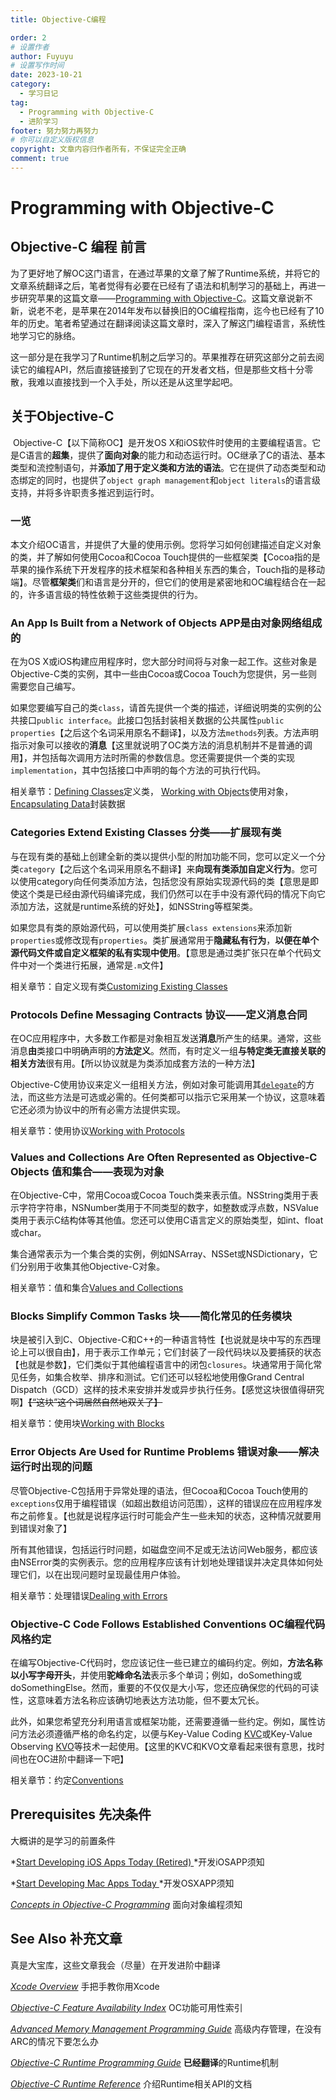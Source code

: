 ```yaml
---
title: Objective-C编程

order: 2
# 设置作者
author: Fuyuyu
# 设置写作时间
date: 2023-10-21
category:
  - 学习日记
tag:
  - Programming with Objective-C
  - 进阶学习
footer: 努力努力再努力
# 你可以自定义版权信息
copyright: 文章内容归作者所有，不保证完全正确
comment: true
---
```


# Programming with Objective-C 

## Objective-C 编程 前言

​	为了更好地了解OC这门语言，在通过苹果的文章了解了Runtime系统，并将它的文章系统翻译之后，笔者觉得有必要在已经有了语法和机制学习的基础上，再进一步研究苹果的这篇文章——[Programming with Objective-C](https://developer.apple.com/library/archive/documentation/Cocoa/Conceptual/ProgrammingWithObjectiveC/Introduction/Introduction.html#//apple_ref/doc/uid/TP40011210)。这篇文章说新不新，说老不老，是苹果在2014年发布以替换旧的OC编程指南，迄今也已经有了10年的历史。笔者希望通过在翻译阅读这篇文章时，深入了解这门编程语言，系统性地学习它的脉络。

​	这一部分是在我学习了Runtime机制之后学习的。苹果推荐在研究这部分之前去阅读它的编程API，然后直接链接到了它现在的开发者文档，但是那些文档十分零散，我难以直接找到一个入手处，所以还是从这里学起吧。

## 关于Objective-C 

​	Objective-C【以下简称OC】是开发OS X和iOS软件时使用的主要编程语言。它是C语言的**超集**，提供了**面向对象**的能力和动态运行时。OC继承了C的语法、基本类型和流控制语句，并**添加了用于定义类和方法的语法**。它在提供了动态类型和动态绑定的同时，也提供了`object graph management`和`object literals`的语言级支持，并将多许职责多推迟到运行时。

### 一览

本文介绍OC语言，并提供了大量的使用示例。您将学习如何创建描述自定义对象的类，并了解如何使用Cocoa和Cocoa Touch提供的一些框架类【Cocoa指的是苹果的操作系统下开发程序的技术框架和各种相关东西的集合，Touch指的是移动端】。尽管**框架类**们和语言是分开的，但它们的使用是紧密地和OC编程结合在一起的，许多语言级的特性依赖于这些类提供的行为。

### An App Is Built from a Network of Objects  APP是由对象网络组成的

在为OS X或iOS构建应用程序时，您大部分时间将与对象一起工作。这些对象是Objective-C类的实例，其中一些由Cocoa或Cocoa Touch为您提供，另一些则需要您自己编写。

如果您要编写自己的类`class`，请首先提供一个类的描述，详细说明类的实例的公共接口`public interface`。此接口包括封装相关数据的公共属性`public properties`【之后这个名词采用原名不翻译】，以及方法`methods`列表。方法声明指示对象可以接收的**消息**【这里就说明了OC类方法的消息机制并不是普通的调用】，并包括每次调用方法时所需的参数信息。您还需要提供一个类的实现`implementation`，其中包括接口中声明的每个方法的可执行代码。

相关章节：[Defining Classes](https://developer.apple.com/library/archive/documentation/Cocoa/Conceptual/ProgrammingWithObjectiveC/DefiningClasses/DefiningClasses.html#//apple_ref/doc/uid/TP40011210-CH3-SW1)定义类， [Working with Objects](https://developer.apple.com/library/archive/documentation/Cocoa/Conceptual/ProgrammingWithObjectiveC/WorkingwithObjects/WorkingwithObjects.html#//apple_ref/doc/uid/TP40011210-CH4-SW1)使用对象，[Encapsulating Data](https://developer.apple.com/library/archive/documentation/Cocoa/Conceptual/ProgrammingWithObjectiveC/EncapsulatingData/EncapsulatingData.html#//apple_ref/doc/uid/TP40011210-CH5-SW1)封装数据

### Categories Extend Existing Classes 分类——扩展现有类

​	与在现有类的基础上创建全新的类以提供小型的附加功能不同，您可以定义一个分类`category`【之后这个名词采用原名不翻译】来**向现有类添加自定义行为**。您可以使用category向任何类添加方法，包括您没有原始实现源代码的类【意思是即使这个类是已经由源代码编译完成，我们仍然可以在手中没有源代码的情况下向它添加方法，这就是runtime系统的好处】，如NSString等框架类。

如果您具有类的原始源代码，可以使用类扩展`class extensions`来添加新`properties`或修改现有`properties`。类扩展通常用于**隐藏私有行为**，**以便在单个源代码文件或自定义框架的私有实现中使用**。【意思是通过类扩张只在单个代码文件中对一个类进行拓展，通常是`.m`文件】

相关章节：自定义现有类[Customizing Existing Classes](https://developer.apple.com/library/archive/documentation/Cocoa/Conceptual/ProgrammingWithObjectiveC/CustomizingExistingClasses/CustomizingExistingClasses.html#//apple_ref/doc/uid/TP40011210-CH6-SW1)

### Protocols Define Messaging Contracts 协议——定义消息合同

在OC应用程序中，大多数工作都是对象相互发送**消息**所产生的结果。通常，这些消息**由**类接口中明确声明的**方法定义**。然而，有时定义一组**与特定类无直接关联的相关方法**很有用。【所以协议就是为类添加成套方法的一种方法】

Objective-C使用协议来定义一组相关方法，例如对象可能调用其[`delegate`](/tec/advanced/Delegation.md)的方法，而这些方法是可选或必需的。任何类都可以指示它采用某一个协议，这意味着它还必须为协议中的所有必需方法提供实现。

相关章节：使用协议[Working with Protocols](https://developer.apple.com/library/archive/documentation/Cocoa/Conceptual/ProgrammingWithObjectiveC/WorkingwithProtocols/WorkingwithProtocols.html#//apple_ref/doc/uid/TP40011210-CH11-SW1)

### Values and Collections Are Often Represented as Objective-C Objects 值和集合——表现为对象

在Objective-C中，常用Cocoa或Cocoa Touch类来表示值。NSString类用于表示字符字符串，NSNumber类用于不同类型的数字，如整数或浮点数，NSValue类用于表示C结构体等其他值。您还可以使用C语言定义的原始类型，如int、float或char。

集合通常表示为一个集合类的实例，例如NSArray、NSSet或NSDictionary，它们分别用于收集其他Objective-C对象。

相关章节：值和集合[Values and Collections](https://developer.apple.com/library/archive/documentation/Cocoa/Conceptual/ProgrammingWithObjectiveC/FoundationTypesandCollections/FoundationTypesandCollections.html#//apple_ref/doc/uid/TP40011210-CH7-SW1)

### Blocks Simplify Common Tasks 块——简化常见的任务模块

块是被引入到C、Objective-C和C++的一种语言特性【也说就是块中写的东西理论上可以很自由】，用于表示工作单元；它们封装了一段代码块以及要捕获的状态【也就是参数】，它们类似于其他编程语言中的闭包`closures`。块通常用于简化常见任务，如集合枚举、排序和测试。它们还可以轻松地使用像Grand Central Dispatch（GCD）这样的技术来安排并发或异步执行任务。【感觉这块很值得研究啊】~~【“这块”这个词居然自然地双关了】~~

相关章节：使用块[Working with Blocks](https://developer.apple.com/library/archive/documentation/Cocoa/Conceptual/ProgrammingWithObjectiveC/WorkingwithBlocks/WorkingwithBlocks.html#//apple_ref/doc/uid/TP40011210-CH8-SW1)

### Error Objects Are Used for Runtime Problems 错误对象——解决运行时出现的问题

尽管Objective-C包括用于异常处理的语法，但Cocoa和Cocoa Touch使用的`exceptions`仅用于编程错误（如超出数组访问范围），这样的错误应在应用程序发布之前修复。【也就是说程序运行时可能会产生一些未知的状态，这种情况就要用到错误对象了】

所有其他错误，包括运行时问题，如磁盘空间不足或无法访问Web服务，都应该由NSError类的实例表示。您的应用程序应该有计划地处理错误并决定具体如何处理它们，以在出现问题时呈现最佳用户体验。

相关章节：处理错误[Dealing with Errors](https://developer.apple.com/library/archive/documentation/Cocoa/Conceptual/ProgrammingWithObjectiveC/ErrorHandling/ErrorHandling.html#//apple_ref/doc/uid/TP40011210-CH9-SW1)

### Objective-C Code Follows Established Conventions OC编程代码风格约定

在编写Objective-C代码时，您应该记住一些已建立的编码约定。例如，**方法名称以小写字母开头**，并使用**驼峰命名法**表示多个单词；例如，doSomething或doSomethingElse。然而，重要的不仅仅是大小写，您还应确保您的代码的可读性，这意味着方法名称应该确切地表达方法功能，但不要太冗长。

此外，如果您希望充分利用语言或框架功能，还需要遵循一些约定。例如，属性访问方法必须遵循严格的命名约定，以便与Key-Value Coding [KVC](https://developer.apple.com/library/archive/documentation/Cocoa/Conceptual/KeyValueCoding/index.html#//apple_ref/doc/uid/10000107-SW1)或Key-Value Observing [KVO](https://developer.apple.com/library/archive/documentation/Cocoa/Conceptual/KeyValueObserving/KeyValueObserving.html#//apple_ref/doc/uid/10000177i)等技术一起使用。【这里的KVC和KVO文章看起来很有意思，找时间也在OC进阶中翻译一下吧】

相关章节：约定[Conventions](https://developer.apple.com/library/archive/documentation/Cocoa/Conceptual/ProgrammingWithObjectiveC/Conventions/Conventions.html#//apple_ref/doc/uid/TP40011210-CH10-SW1)

## Prerequisites 先决条件

大概讲的是学习的前置条件

*[Start Developing iOS Apps Today (Retired) ](https://developer.apple.com/library/archive/referencelibrary/GettingStarted/RoadMapiOS-Legacy/index.html#//apple_ref/doc/uid/TP40011343)*开发iOSAPP须知

*[Start Developing Mac Apps Today ](https://developer.apple.com/library/archive/referencelibrary/GettingStarted/RoadMapOSX/index.html#//apple_ref/doc/uid/TP40012262)*开发OSXAPP须知

*[Concepts in Objective-C Programming](https://developer.apple.com/library/archive/documentation/General/Conceptual/CocoaEncyclopedia/Introduction/Introduction.html#//apple_ref/doc/uid/TP40010810)* 面向对象编程须知

## See Also 补充文章

真是大宝库，这些文章我会（尽量）在开发进阶中翻译

*[Xcode Overview](https://developer.apple.com/library/archive/documentation/ToolsLanguages/Conceptual/Xcode_Overview/index.html#//apple_ref/doc/uid/TP40010215)* 手把手教你用Xcode

*[Objective-C Feature Availability Index](https://developer.apple.com/library/archive/releasenotes/ObjectiveC/ObjCAvailabilityIndex/index.html#//apple_ref/doc/uid/TP40012243)* OC功能可用性索引

*[Advanced Memory Management Programming Guide](https://developer.apple.com/library/archive/documentation/Cocoa/Conceptual/MemoryMgmt/Articles/MemoryMgmt.html#//apple_ref/doc/uid/10000011i)* 高级内存管理，在没有ARC的情况下要怎么办

*[Objective-C Runtime Programming Guide](https://developer.apple.com/library/archive/documentation/Cocoa/Conceptual/ObjCRuntimeGuide/Introduction/Introduction.html#//apple_ref/doc/uid/TP40008048)* **已经翻译**的Runtime机制

*[Objective-C Runtime Reference](https://developer.apple.com/documentation/objectivec/objective_c_runtime)* 介绍Runtime相关API的文档
